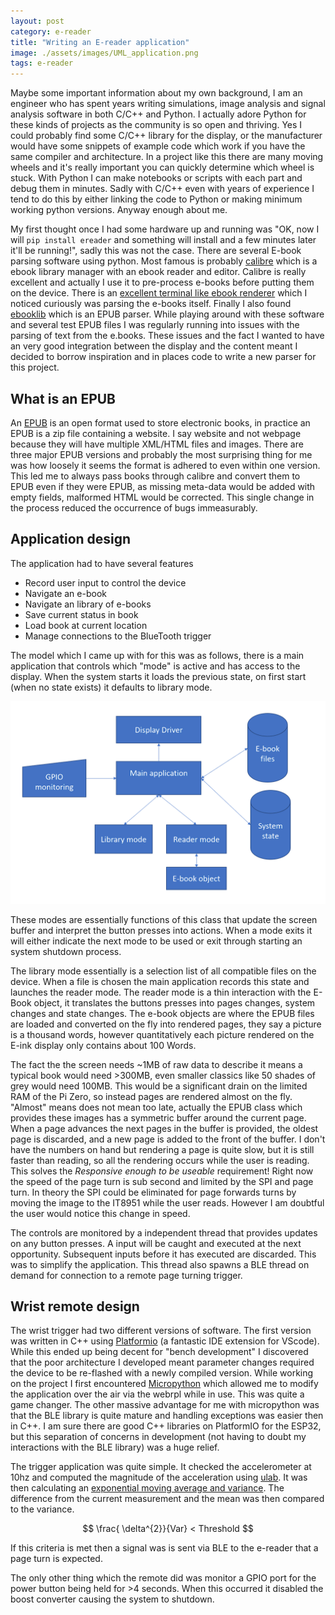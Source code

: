 ```yaml
---
layout: post
category: e-reader
title: "Writing an E-reader application"
image: ./assets/images/UML_application.png
tags: e-reader
---
```



Maybe some important information about my own background, I am an engineer who has spent years writing simulations, image analysis and signal analysis software in both C/C++ and Python. I actually adore Python for these kinds of projects as the community is so open and thriving. Yes I could probably find some C/C++ library for the display, or the manufacturer would have some snippets of example code which work if you have the same compiler and architecture. In a project like this there are many moving wheels and it's really important you can quickly determine which wheel is stuck. With Python I can make notebooks or scripts with each part and debug them in minutes. Sadly with C/C++ even with years of experience I tend to do this by either linking the code to Python or making minimum working python versions. Anyway enough about me.


My first thought once I had some hardware up and running was "OK, now I will `pip install ereader` and something will install and a few minutes later it'll be running!", sadly this was not the case. There are several E-book parsing software using python. Most famous is probably [calibre](https://calibre-ebook.com/) which is a ebook library manager with an ebook reader and editor. Calibre is really excellent and actually I use it to pre-process e-books before putting them on the device. There is an [excellent terminal like ebook renderer](https://github.com/wustho/epr) which I noticed curiously was parsing the e-books itself. Finally I also found [ebooklib](http://docs.sourcefabric.org/projects/ebooklib/en/latest/index.html) which is an EPUB parser. While playing around with these software and several test EPUB files I was regularly running into issues with the parsing of text from the e.books. These issues and the fact I wanted to have an very good integration between the display and the content meant I decided to borrow inspiration and in places code to write a new parser for this project.


## What is an EPUB
An [EPUB](https://en.wikipedia.org/wiki/EPUB) is an open format used to store electronic books, in practice an EPUB is a zip file containing a website. I say website and not webpage because they will have multiple XML/HTML files and images. There are three major EPUB versions and probably the most surprising thing for me was how loosely it seems the format is adhered to even within one version. This led me to always pass books through calibre and convert them to EPUB even if they were EPUB, as missing meta-data would be added with empty fields, malformed HTML would be corrected. This single change in the process reduced the occurrence of bugs immeasurably. 

## Application design
The application had to have several features

- Record user input to control the device
- Navigate an e-book
- Navigate an library of e-books
- Save current status in book
- Load book at current location
- Manage connections to the BlueTooth trigger

The model which I came up with for this was as follows, there is a main application that controls which "mode" is active and has access to the display. When the system starts it loads the previous state, on first start (when no state exists) it defaults to library mode. 

![](./assets/images/UML_application.png)

These modes are essentially functions of this class that update the screen buffer and interpret the button presses into actions. When a mode exits it will either indicate the next mode to be used or exit through starting an system shutdown process.

The library mode essentially is a selection list of all compatible files on the device. When a file is chosen the main application records this state and launches the reader mode. The reader mode is a thin interaction with the E-Book object, it translates the buttons presses into pages changes, system changes and state changes. The e-book objects are where the EPUB files are loaded and converted on the fly into rendered pages, they say a picture is a thousand words, however quantitatively each picture rendered on the E-ink display only contains about 100 Words.

The fact the the screen needs ~1MB of raw data to describe it means a typical book would need >300MB, even smaller classics like 50 shades of grey would need 100MB. This would be a significant drain on the limited RAM of the Pi Zero, so instead pages are rendered almost on the fly. "Almost" means does not mean too late, actually the EPUB class which provides these images has a symmetric buffer around the current page. When a page advances the next pages in the buffer is provided, the oldest page is discarded, and a new page is added to the front of the buffer. I don't have the numbers on hand but rendering a page is quite slow, but it is still faster than reading, so all the rendering occurs while the user is reading. This solves the *Responsive enough to be useable* requirement! Right now the speed of the page turn is sub second and limited by the SPI and page turn. In theory the SPI could be eliminated for page forwards turns by moving the image to the IT8951 while the user reads. However I am doubtful the user would notice this change in speed.

The controls are monitored by a independent thread that provides updates on any button presses. A input will be caught and executed at the next opportunity. Subsequent inputs before it has executed are discarded. This was to simplify the application. This thread also spawns a BLE thread on demand for connection to a remote page turning trigger.

## Wrist remote design
The wrist trigger had two different versions of software. The first version was written in C++ using [Platformio](https://platformio.org/) (a fantastic IDE extension for VScode). While this ended up being decent for "bench development" I discovered that the poor architecture I developed meant parameter changes required the device to be re-flashed with a newly compiled version. While working on the project I first encountered [Micropython](https://micropython.org/) which allowed me to modify the application over the air via the webrpl while in use. This was quite a game changer.
The other massive advantage for me with micropython was that the BLE library is quite mature and handling exceptions was easier then in C++. I am sure there are good C++ libraries on PlatformIO for the ESP32, but this separation of concerns in development (not having to doubt my interactions with the BLE library) was a huge relief.

The trigger application was quite simple. It checked the accelerometer at 10hz and computed the magnitude of the acceleration using [ulab](https://github.com/v923z/micropython-ulab). It was then calculating an [exponential moving average and variance](https://en.wikipedia.org/wiki/Moving_average#Exponentially_weighted_moving_variance_and_standard_deviation). The difference from the current measurement and the mean was then compared to the variance. 

$$
 \frac{ \delta^{2}}{Var} < Threshold
$$


If this criteria is met then a signal was is sent via BLE to the e-reader that a page turn is expected.

The only other thing which the remote did was monitor a GPIO port for the power button being held for >4 seconds. When this occurred it disabled the boost converter causing the system to shutdown.